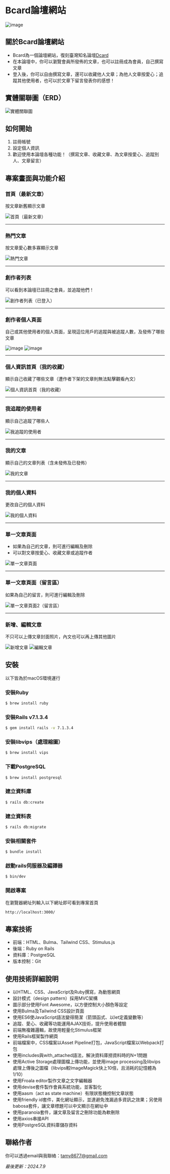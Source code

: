 # Bcard論壇網站
![image](https://github.com/user-attachments/assets/a8c1acd9-4fe0-43c1-a991-3efbc278b5e2)

## 關於Bcard論壇網站
- Bcard為一個論壇網站，復刻臺灣知名論壇[Dcard](https://www.dcard.tw/f)
- 在本論壇中，你可以瀏覽會員所發佈的文章，也可以註冊成為會員，自己撰寫文章
- 登入後，你可以自由撰寫文章，還可以收藏他人文章；為他人文章按愛心；追蹤其他使用者，也可以於文章下留言發表你的感想！

<!-- ## 網站地圖（Sitemap）
黃底表示該頁面需要登入後方可使用
![網站地圖](https://github.com/TamyTsai/Bcard-forum/assets/97825677/48a440cb-b5e4-47bd-b6c1-51ae35170ef3) -->

## 實體關聯圖（ERD）
![實體關聯圖](https://github.com/TamyTsai/Bcard-forum/assets/97825677/ae5ff44a-ca00-4b7d-b219-5a82738a7ad2)

## 如何開始
1. 註冊帳號
2. 設定個人資訊
3. 歡迎使用本論壇各種功能！（撰寫文章、收藏文章、為文章按愛心、追蹤別人、文章留言）

<!-- ## 功能
- 會員功能
    - 註冊頁面
        - 輸入ID、常用信箱、密碼、確認密碼後，點擊「註冊」按鈕，即可建立新帳號
    - 登入頁面
        - 輸入常用信箱、密碼後，點擊「登入」按鈕，即可登入本論壇
    - 未登入時，若欲使用文章新增編輯等功能，將跳至登入畫面
    - 未登入時，若欲使用追蹤使用者、收藏文章、為文章按愛心等功能將跳出提醒登入視窗
- 導覽列功能
    - 點擊導覽列左側商標可回到首頁
    - 導覽列右側
        - 未登入時，顯示「登入」與「註冊」按鈕，供進入會員登入及註冊頁面
        - 登入後，顯示「筆」圖示、「小人」圖示與「登出」按鈕
            - 點擊「筆」圖示，進入建立新文章頁面
            - 點擊「小人」圖示，進入個人資訊頁面之首頁：「我的收藏」頁面
            - 點擊「登出」按鈕，將跳出視窗確定是否登出，點擊確定後，頁面跳轉首頁
- 個人資訊頁面功能
    - 登入後方可進入此頁面與此頁面之相關頁面
    - 左側欄位顯示使用者頭貼、ID及卡稱（卡稱有設定才會出現）
    - 點擊ID或卡稱可進入創作者個人頁面
    - 若使用者未設定頭貼，則以預設圖示代替
    - 點擊左側欄位選項，可選擇不同頁面
    - 「我的收藏」頁面
        - 無收藏之文章時，顯示「尚無已收藏之文章」
        - 有收藏之文章時，按照收藏時間順序，由新至舊，顯示收藏之文章
        - 每篇收藏之文章上面顯示文章被收藏之時間
        - 點擊文章標題可進入該篇文章頁面；點擊作者ID或卡稱可進入作者個人頁面
        - 若收藏之文章，嗣後遭文章作者下架，則反灰顯示該篇文章，並顯示文章已下架之相關字眼，且不提供點擊文章標題以進入該文章頁面之功能
    - 「我追蹤的使用者」頁面
        - 無追蹤的使用者時，顯示「尚無已追蹤之使用者」
        - 有追蹤的使用者時，按照追蹤時間順序，由新至舊，顯示使用者，並提供按鈕，供取消追蹤
    - 「我的文章」頁面
        - 尚未建立任何文章時，顯示「尚無文章，趕快來寫一篇吧！」，並提供「建立文章」按鈕，供進入建立文章頁面
        - 有建立的文章時，按照文章建立時間順序，由新至舊，顯示所有自己已建立之文章
        - 每篇文章上面顯示文章建立日期
        - 每篇文章皆提供「筆」圖示及「垃圾桶」圖示，供進入編輯文章頁面及刪除文章
        - 點擊「垃圾桶」圖示刪除文章，會跳出提醒視窗確定是否刪除
        - 文章發佈狀態顯示於文章標題旁，已發佈之文章可於首頁及相關頁面見得
    - 「我的個人資料」頁面
        - 顯示使用者頭貼、ID及卡稱（卡稱有設定才會出現）
        - 若使用者未設定頭貼，則以預設圖示代替
        - 本頁面供編輯以下資訊：
            - 頭貼：點擊「選擇檔案」按鈕可上傳新頭貼
            - 卡稱
            - ID
            - 常用信箱
            - 個人簡介
            - 密碼
        - 修改所有資訊皆需要當前密碼做身份驗證
        - 刪除帳號按鈕供刪除帳號使用，帳號刪除後，由該帳號所建立之文章及該文章下之留言亦一併刪除
- 首頁功能
    - 點擊左側欄位選項，可選擇不同頁面
    - 最新文章頁面
        - 沒有任何已發佈文章時，顯示「這個論壇還沒有任何人發佈文章，趕快來寫第一篇吧!」，並提供「建立文章」按鈕，供進入建立文章頁面
        - 有已發佈文章時，按照文章創建順序，由新至舊，顯示使用者已發佈之文章
    - 熱門文章頁面
        - 沒有任何已發佈文章時，顯示「這個論壇還沒有任何人發佈文章，趕快來寫第一篇吧!」，並提供「建立文章」按鈕，供進入建立文章頁面
        - 有已發佈文章時，按照文章愛心數順序，由多至少，顯示使用者已發佈之文章
    - 每篇文章於以上兩頁面皆顯示以下資訊：作者頭貼、作者ID（及卡稱）、文章建立時間距今多久、文章標題、縮減後之文章內文、文章封面照片（作者有上傳的話）、文章愛心數、留言數、被收藏數
    - 創作者列表頁面
        - 沒有任何已建立之帳號時，顯示「這個論壇還沒有任何使用者，趕快來成為第一個會員吧!」，並提供「註冊」按鈕，供進入會員註冊頁面
        - 有已建立之帳號時，按照使用者帳號建立順序，由新至舊，顯示使用者，且提供追蹤使用者之功能
        - 若已登入，則點擊藍色「追蹤」按鈕可追蹤該名使用者，追蹤後按鈕變為灰色「追蹤中」，再點擊一次可取消追蹤
- 單一文章頁面功能
    - 網址設計為含使用者ID+文章標題
    - 顯示文章標題、作者、作者被追蹤狀態、文章建立時間、內文（含封面照片）、愛心數、留言數、被收藏數、留言
    - 針對自己的文章可進行編輯或刪除
    - 點擊作者之ID或卡稱可進入作者個人頁面
    - 未登入時，使用追蹤、愛心、收藏功能會跳出視窗提醒需先登入，並且不會出現留言輸入框
    - 有登入時可使用追蹤、愛心、留言、收藏功能
    - 點擊藍字「追蹤」，該字樣會變成灰字「追蹤中」，再點擊一次可取消追蹤
    - 於留言輸入框輸入留言內容，點擊「送出」，即可建立留言
    - 留言區按照留言建立順序，由新至舊，顯示所有留言
    - 每篇留言顯示留言者頭貼、ID（及卡稱）、留言內容、留言建立時間
    - 針對自己的留言可進行編輯或刪除
    - 進入留言編輯頁面後，點擊「送出」可更新留言，點擊「取消」則回到該留言對應之文章頁面
    - 留言內容可使用html語法（如連結等）
    - 點擊「垃圾桶」圖示刪除留言，會跳出提醒視窗確定是否刪除
- 文章建立頁面功能
    - 顯示使用者頭貼、ID（及卡稱）、目前時間、封面照片上傳按鈕、標題輸入框、敘述輸入框
    - 敘述輸入框之文字編輯器提供調整字型、顏色、文字粗細及上傳圖檔等功能
    - 填寫對應內容後，點擊「儲存」將文章儲存為草稿，或點擊「發佈文章」將文章發佈公開
- 文章編輯頁面功能
    - 顯示使用者頭貼、ID（及卡稱）、目前時間、封面照片上傳按鈕、標題輸入框、敘述輸入框
    - 敘述輸入框之文字編輯器提供調整字型、顏色、文字粗細及上傳圖檔等功能
    - 如文章為草稿狀態
        - 點擊「儲存」更新文章，點擊「發佈文章」則將文章發佈公開
    - 如文章為已發佈狀態
        - 點擊「儲存」更新文章，點擊「下架」則使文章回到草稿狀態
- 創作者（自己或其他使用者）個人頁面功能
    - 網址設計為含使用者ID
    - 顯示創作者頭貼、ID（及卡稱）、已發佈文章數量、正在追蹤人數、粉絲數量（被多少人追蹤）、個人簡介、所有已發佈文章
    - 若已登入，則點擊藍色「追蹤」按鈕可追蹤該名使用者，追蹤後按鈕變為灰色「追蹤中」，再點擊一次可取消追蹤
    - 若該使用者無已發佈文章，顯示「該使用者目前無已發佈文章！」
    - 若該使用者有已發佈之文章，按照文章建立時間順序，由新至舊，顯示該使用者之已發佈文章
- 成功登入、登出、文章建立成功…等事件發生時，於頁面上方出現一次性提示訊息框框，點擊右上角叉叉可關閉該提醒
- 文章及留言設定為軟刪除，僅記錄刪除時間，讓文章及留言不可見，而不將其由資料庫中刪除
- 於單一文章等頁面之網址文章id部分輸入不存在之文章id時，顯示頁面不存在訊息，並提供「返回首頁」按鈕，供返回首頁（最新文章頁面）-->

## 專案畫面與功能介紹
### 首頁（最新文章）
按文章新舊顯示文章

![首頁（最新文章）](https://github.com/TamyTsai/Bcard-forum/assets/97825677/5ff1e510-d534-4409-a452-367cab7be2b2)

<hr>

### 熱門文章
按文章愛心數多寡顯示文章

![熱門文章](https://github.com/TamyTsai/Bcard-forum/assets/97825677/06f7729b-4c17-4e5c-b52e-47b7409ead8d)

<hr>

### 創作者列表
可以看到本論壇已註冊之會員，並追蹤他們！

![創作者列表（已登入）](https://github.com/TamyTsai/Bcard-forum/assets/97825677/ef7cdd60-e91d-4cab-b2a9-3c6e3eb4f143)

<hr>

### 創作者個人頁面
自己或其他使用者的個人頁面，呈現這位用戶的追蹤與被追蹤人數，及發佈了哪些文章

![image](https://github.com/user-attachments/assets/cb3194b1-6bb8-4b8c-a7d1-a32961beb2b2)
![image](https://github.com/user-attachments/assets/e70d1b7e-eaaa-4700-ad6e-444a78fe5527)

<hr>

### 個人資訊首頁（我的收藏）
顯示自己收藏了哪些文章（遭作者下架的文章則無法點擊觀看內文）

![個人資訊首頁（我的收藏）](https://github.com/TamyTsai/Bcard-forum/assets/97825677/949d7f37-b401-4554-8c7c-68334868f905)

<hr>

### 我追蹤的使用者
顯示自己追蹤了哪些人

![我追蹤的使用者](https://github.com/TamyTsai/Bcard-forum/assets/97825677/382af8fd-9242-42f1-89e0-b7a05a14df3a)

<hr>

### 我的文章
顯示自己的文章列表（含未發佈及已發佈）

![我的文章](https://github.com/TamyTsai/Bcard-forum/assets/97825677/0aeb04c0-9b26-41ce-afad-4d570d587de8)

<hr>

### 我的個人資料
更改自己的個人資料

![我的個人資料](https://github.com/TamyTsai/Bcard-forum/assets/97825677/704edd4b-90f5-49b7-866b-b48a89a1e63b)

<hr>

### 單一文章頁面
- 如果為自己的文章，則可進行編輯及刪除
- 可以對文章按愛心、收藏文章或追蹤作者

![單一文章頁面](https://github.com/TamyTsai/Bcard-forum/assets/97825677/4024f215-67b4-4579-a2e3-57968215ef1e)

<hr>

### 單一文章頁面（留言區）
如果為自己的留言，則可進行編輯及刪除

![單一文章頁面2（留言區）](https://github.com/TamyTsai/Bcard-forum/assets/97825677/ae167ba3-7384-4693-9bf8-567974205553)

<hr>

### 新增、編輯文章
不只可以上傳文章封面照片，內文也可以再上傳其他圖片

![新增文章](https://github.com/TamyTsai/Bcard-forum/assets/97825677/daec8556-ca62-459a-9fcc-1c1f0392a0e6)
![編輯文章](https://github.com/TamyTsai/Bcard-forum/assets/97825677/2f93a2a6-fb1e-400a-8817-abb95f413d46)


<!-- ## 畫面
### 首頁（最新文章）
![首頁（最新文章）](https://github.com/TamyTsai/Bcard-forum/assets/97825677/5ff1e510-d534-4409-a452-367cab7be2b2)

### 熱門文章
![熱門文章](https://github.com/TamyTsai/Bcard-forum/assets/97825677/06f7729b-4c17-4e5c-b52e-47b7409ead8d)

### 創作者列表
![創作者列表（已登入）](https://github.com/TamyTsai/Bcard-forum/assets/97825677/ef7cdd60-e91d-4cab-b2a9-3c6e3eb4f143)

### 註冊
![註冊](https://github.com/TamyTsai/Bcard-forum/assets/97825677/6e3aeeab-18e9-4308-b614-4581dbd162cf)

### 登入
![登入](https://github.com/TamyTsai/Bcard-forum/assets/97825677/5a1a79f8-006c-432c-9441-64c590257c59)

### 忘記密碼
![忘記密碼](https://github.com/TamyTsai/Bcard-forum/assets/97825677/f4d3baaf-fc01-4731-9913-c20e1878d1a5)

### 系統訊息
![系統訊息](https://github.com/TamyTsai/Bcard-forum/assets/97825677/86d59656-5f9f-45da-bcc4-503d1c8e7df2)

### 404
![404](https://github.com/TamyTsai/Bcard-forum/assets/97825677/a3ddd465-4eb6-4472-af7a-e87cbce05549)

### 個人資訊首頁（我的收藏）
![個人資訊首頁（我的收藏）](https://github.com/TamyTsai/Bcard-forum/assets/97825677/949d7f37-b401-4554-8c7c-68334868f905)

### 我追蹤的使用者
![我追蹤的使用者](https://github.com/TamyTsai/Bcard-forum/assets/97825677/382af8fd-9242-42f1-89e0-b7a05a14df3a)

### 我的文章
![我的文章](https://github.com/TamyTsai/Bcard-forum/assets/97825677/0aeb04c0-9b26-41ce-afad-4d570d587de8)

### 我的個人資料
![我的個人資料](https://github.com/TamyTsai/Bcard-forum/assets/97825677/704edd4b-90f5-49b7-866b-b48a89a1e63b)
![我的個人資料2](https://github.com/TamyTsai/Bcard-forum/assets/97825677/9b08378e-c122-4e3b-a59a-9dde520fd99c)

### 單一文章頁面
![單一文章頁面](https://github.com/TamyTsai/Bcard-forum/assets/97825677/4024f215-67b4-4579-a2e3-57968215ef1e)

### 單一文章頁面（留言區）
![單一文章頁面2（留言區）](https://github.com/TamyTsai/Bcard-forum/assets/97825677/ae167ba3-7384-4693-9bf8-567974205553)

### 新增文章
![新增文章](https://github.com/TamyTsai/Bcard-forum/assets/97825677/daec8556-ca62-459a-9fcc-1c1f0392a0e6)

### 編輯文章
![編輯文章](https://github.com/TamyTsai/Bcard-forum/assets/97825677/2f93a2a6-fb1e-400a-8817-abb95f413d46)

### 編輯留言
![編輯留言](https://github.com/TamyTsai/Bcard-forum/assets/97825677/e36926fa-e653-449a-95fa-3256fb9a0487) -->


## 安裝
以下皆為於macOS環境運行
### 安裝Ruby
```bash
$ brew install ruby
```
### 安裝Rails v7.1.3.4
```bash
$ gem install rails -v 7.1.3.4
```
### 安裝libvips（處理縮圖）
```bash
$ brew install vips
```
### 下載PostgreSQL
```bash
$ brew install postgresql
```
### 建立資料庫
```bash
$ rails db:create
```
### 建立資料表
```bash
$ rails db:migrate
```
<!-- ### 取得專案
```bash
$ git clone https://github.com/TamyTsai/Bcard-forum.git
```
### 移動到專案內
```bash
$ cd Bcard-forum
``` -->
### 安裝相關套件
```bash
$ bundle install
```
### 啟動rails伺服器及編譯器
```bash
$ bin/dev
```
### 開啟專案
在瀏覽器網址列輸入以下網址即可看到專案首頁
```bash
http://localhost:3000/
```

<!-- ## 主要資料夾及檔案說明
- app—包含應用程式的controlle、model、view、helpers、mailers、channels、和assets
- bin—包含啟動應用程式的 rails指令碼，並且可以包含用於設定、更新、部署或執行應用程式的其他指令碼
- config—包含應用程式路由、資料庫等的設定
- config.ru—用於啟動應用程式的基於 Rack 的伺服器的 Rack 設定
- db—包含目前的資料庫架構以及資料庫migration
- Dockerfile—Docker 的設定檔
- Gemfile、Gemfile.lock—這些檔案供指定 Rails 應用程式所需的 gem 相依性，這些檔案由 Bundler gem 使用
- lib—應用程式的延伸模組
- log—應用程式記錄檔
- public—包含靜態檔案和編譯的資源。當應用程式正在執行時，此目錄會原樣公開
- Rakefile—此檔案找出並載入可從命令列執行的任務。任務定義在 Rails 的各個元件中定義
- README.md—應用程式的簡要說明手冊
- storage—磁碟服務的 Active Storage 檔案
- test—單元測試、固定裝置和其他測試裝置
- tmp—暫存檔案（例如快取和 PID 檔案）
- vendor—所有第三方程式碼放置處
- .dockerignore—此檔案告訴 Docker 哪些檔案不應複製到容器中
- .gitattributes—此檔案會定義 git 儲存庫中特定路徑的元資料。git 和其他工具可以使用此元資料來增強其行為
- .gitignore—此檔案告訴 git 它應該忽略哪些檔案（或模式）
- .ruby-version—此檔案包含預設的 Ruby 版本 -->

<!-- ## 專案技術
- HTML
- CSS
    - RWD
    - Font Awesome v6.5.2
    - Bulma v1.0.1
    - Tailwind
- JavaScript
    - ES6
    - AJAX
    - Stimulus.js v3.2.2
- Ruby v3.0.0
    - Rails v7.1.3.4
    - turbolinks v5.2.1
    - Active Storage v6.1.7.7
    - image processing v1.12.2
    - libvips v8.15
    - Froala editor v4.2.0
    - devise v4.9.4
    - aasm v 5.5.0
    - friendly id v5.5.1
    - babosa v2.0.0
    - paranoia v2.6.3
    - axios v1.7.2
- PostgreSQL v1.5.6
- node v22.2.0
- yarn v1.22.22
- webpack v5.92.1 -->

## 專案技術
- 前端：HTML、Bulma、Tailwind CSS、Stimulus.js
- 後端：Ruby on Rails
- 資料庫：PostgreSQL
- 版本控制：Git

<!-- - 前端語言：HTML、CSS、JavaScript-->
<!-- - 後端語言：Ruby-->
<!-- - 佈署-->

## 使用技術詳細說明
- 以HTML、CSS、JavaScript及Ruby撰寫，為動態網頁
- 設計模式（design pattern）採用MVC架構
- 圖示部分使用Font Awesome，以方便控制大小顏色等設定
- 使用Bulma及Tailwind CSS設計頁面
- 使用ES6使JavaScript語法變得簡潔（箭頭函式、以let定義變數等）
- 追蹤、愛心、收藏等功能運用AJAX技術，提升使用者體驗
- 前端無複雜邏輯，故使用輕量化Stimulus框架
- 使用Rails框架製作網頁
- 前端檔案中，CSS檔案以Asset Pipeline打包，JavaScript檔案以Webpack打包
- 使用includes與with_attached語法，解決資料庫撈資料時的N+1問題
- 使用Active Storage處理圖檔上傳功能，並使用image processing及libvips處理上傳後之圖檔（libvips較ImageMagick快上10倍，且消耗的記憶體為1/10）
- 使用Froala editor製作文章之文字編輯器
- 使用devise套件製作會員系統功能，並客製化
- 使用aasm（act as state machine）有限狀態機控制文章狀態
- 使用friendly id套件，美化網址顯示，並達避免洩漏過多資訊之效果；另使用babosa套件，讓文章標題可以中文顯示在網址中
- 使用paranoia套件，讓文章及留言之刪除功能為軟刪除
- 使用axios串接API
- 使用PostgreSQL資料庫儲存資料

## 聯絡作者
你可以透過email與我聯絡：tamy8677@gmail.com

<i>最後更新：2024.7.9</i>
